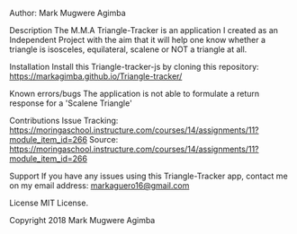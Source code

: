 Author: Mark Mugwere Agimba

Description
The M.M.A Triangle-Tracker is an application I created as an Independent Project with the aim that it will help one know whether a triangle is isosceles, equilateral, scalene or NOT a triangle at all.

Installation
Install this Triangle-tracker-js by cloning this repository: https://markagimba.github.io/Triangle-tracker/

Known errors/bugs
The application is not able to formulate a return response for a 'Scalene Triangle'

Contributions
Issue Tracking: https://moringaschool.instructure.com/courses/14/assignments/11?module_item_id=266
Source: https://moringaschool.instructure.com/courses/14/assignments/11?module_item_id=266

Support
If you have any issues using this Triangle-Tracker app, contact me on my email address: markaguero16@gmail.com

License
MIT License.

Copyright 2018 Mark Mugwere Agimba

